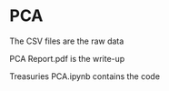 # PCA

The CSV files are the raw data

PCA Report.pdf is the write-up

Treasuries PCA.ipynb contains the code
